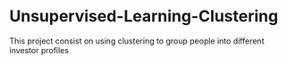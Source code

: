 # Unsupervised-Learning-Clustering
This project consist on using clustering to group people into different investor profiles
